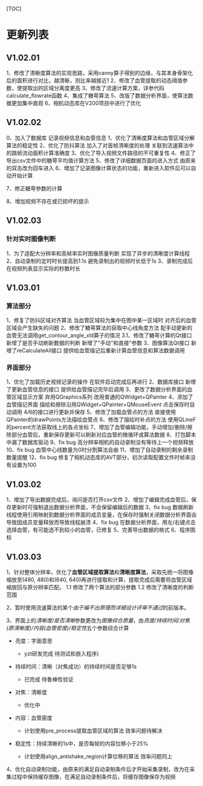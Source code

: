 [TOC]

# 更新列表

## V1.02.01

1、修改了清晰度算法的实现思路，采用canny算子得到的边缘，与其本身骨架化后的面积进行对比，越清晰，则比率越接近1
2、修改了血管提取的动态阈值参数，使提取出的区域分离度更高
3、修改了流速计算方案，详参代码calculate_flowrate函数
4、集成了糖萼算法
5、改版了数据分析界面，使算法数据更加集中直观
6、相机动态库在V200项目中进行了优化

## V1.02.02

0、加入了数据库 记录视频信息和血管信息
1、优化了清晰度算法和血管区域分解算法的稳定性
2、优化了防抖算法 加入了对首帧清晰度的处理 关联到流速算法中的跳帧流动面积计算准确度
3、优化了导入视频文件路径的不可重复性
4、修正了导出csv文件中的糖萼平均值计算方法
5、修改了详细数据页面的进入方式 由原来的双击改为回车进入
6、增加了记录图像计算状态的功能，重新进入软件后可以自动开始计算

7、修正糖萼参数的计算

8、增加视频不存在或已损坏的提示

## V1.02.03
### 针对实时图像判断
1、为了适配大分辨率和高帧率实时图像质量判断 实现了异步的清晰度计算线程
2、自动录制的定时时长提高到1.1s 避免录制出的视频时长低于1s
3、录制完成后 在视频列表显示实际的秒数时长

## V1.03.01
### 算法部分
1、修复了防抖区域对齐算法 当血管区域较为集中在图中某一区域时 对齐后的血管区域会产生缺失的问题
2、修改了糖萼算法的获取中心线角度方法 配手动更新的血管无法调用get_contour_angle_xld算子的情况
    3.1、修改了糖萼计算的Qt接口 新增了是否手动刷新数据的判断 新增了"手动"和直接"参数
3、图像算法Qt接口 新增了reCalculateAll接口 提供给血管描记后重新计算血管信息和算法数据调用

### 界面部分
1、优化了加载历史视频记录的操作 在软件启动完成后再进行
2、数据库接口 新增了更新血管信息的接口 提供给血管描记完毕后调用
3、更改了数据分析界面的血管区域显示方案 弃用QGraphics系列 改用普通的QWidget+QPainter
4、添加了血管描记界面 描绘和擦除沿用QWidget+QPainter+QMouseEvent 点击保存时自动调用 4/6的接口进行更新并保存
5、修改了加载血管点的方法 直接使用QPainter的drawPoints方法描绘血管点
6、修改了描绘时补点的方法 使用QLineF的percent方法获取线上的各点坐标
7、增加了血管编辑功能，手动增加/删除/擦除部分血管后，重新保存更新可以刷新对应血管的微循环或算法数据
8、打包脚本中漏了数据库驱动
9、fix bug 高分辨率相机的自动录制没有等待上一个视频释放
10、fix bug 血管中心线数量为0时分割算法会崩
11、增加了自动录制的剩余录制数量提醒
12、fix bug 修复了相机动态库的AVT部分，初次读取配置文件时帧率没有设置为100

## V1.03.02
1、增加了导出数据完成后，询问是否打开csv文件
2、增加了编辑完成血管后，保存更新时可强制退出数据分析界面，不会保留编辑后的数据
3、fix bug 数据刷新线程使用引用映射到数据分析界面的成员变量，在保存时强制关闭数据分析界面会导致因成员变量释放而导致线程崩溃
4、fix bug 在数据分析界面，用左/右键点击选择血管，有可能选不到较小的血管，已修复
5、完善导出数据的格式
6、程序图标

## V1.03.03

1、针对整体分辨率，优化了**血管区域提取算法**和**清晰度算法**，采取先统一将图像缩放至(480, 480)和(640, 640)再进行提取和计算，提取完成后需要将血管区域缩放回与原分辨率匹配。
	1.1 修改了两个算法的部分参数
	1.2 修改了清晰度的判断范围

2、暂时使用流速算法的某个*由于编不出原理而详细设计评审不通过*的前版本。

3、界面上的*清晰度/是否清晰*参数更改为*图像综合质量*，由*亮度/持续时间/对焦(原清晰度)/内容(血管密度)/稳定性*五个参数综合计算

* 亮度：字面意思
  * yzt研发完成 待测试和嵌入程序)

* 持续时间：清晰（对焦成功）的持续时间是否足够1s
  * 已完成 待鲁棒性验证

* 对焦：清晰度
  * 优化中

* 内容：血管密度
  * 计划使用pre_process提取血管区域的算法 效率问题待解决

* 稳定性：持续清晰的1s中，是否每帧的内容位移小于25%
  * 计划使用align_antishake_region计算位移的算法 效率问题同上


4、优化自动录制功能，由原来的满足自动录制条件后才开始采集录制，改为在采集过程中保持缓存图像，在满足自动录制条件后，将缓存图像保存为视频